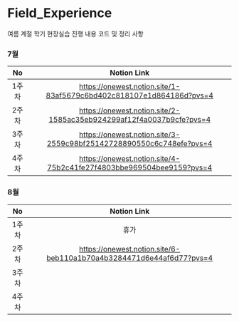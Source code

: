 # Field_Experience
여름 계절 학기 현장실습 진행 내용 코드 및 정리 사항

### 7월
| No | Notion Link |
|:--------:|:--------:|
| 1주차 | https://onewest.notion.site/1-83af5679c6bd402c818107e1d864186d?pvs=4 |
| 2주차 | https://onewest.notion.site/2-1585ac35eb924299af12f4a0037b9cfe?pvs=4 |
| 3주차 | https://onewest.notion.site/3-2559c98bf25142728890550c6c748efe?pvs=4 |
| 4주차 | https://onewest.notion.site/4-75b2c41fe27f4803bbe969504bee9159?pvs=4 |

### 8월
| No | Notion Link |
|:--------:|:--------:|
| 1주차 | 휴가 |
| 2주차 | https://onewest.notion.site/6-beb110a1b70a4b3284471d6e44af6d77?pvs=4 |
| 3주차 |  |
| 4주차 |  |
